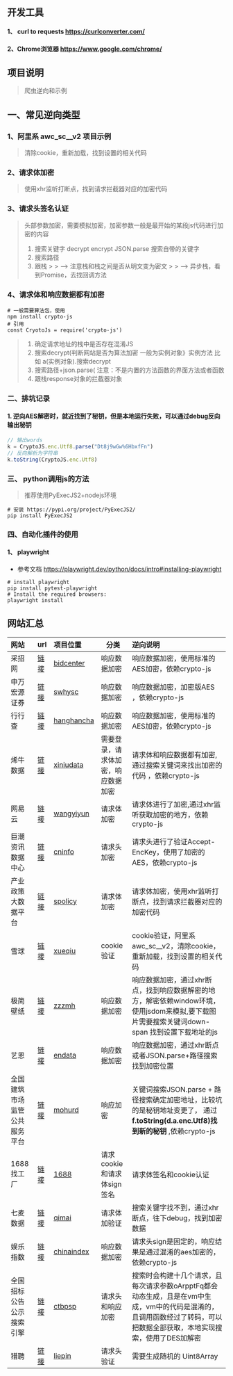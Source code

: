 ## 开发工具

#### 1、 curl to requests https://curlconverter.com/

#### 2、Chrome浏览器  https://www.google.com/chrome/

## 项目说明

> 爬虫逆向和示例

## 一、常见逆向类型

### 1、阿里系 awc_sc__v2 项目示例

> 清除cookie，重新加载，找到设置的相关代码

### 2、请求体加密

> 使用xhr监听打断点，找到请求拦截器对应的加密代码

### 3、请求头签名认证

> 头部参数加密，需要模拟加密，加密参数一般是最开始的某段js代码进行加密的内容
> 1. 搜索关键字 decrypt encrypt JSON.parse 搜索自带的关键字
> 2. 搜索路径
> 3. 跟栈
     >
     >    --> 注意栈和栈之间是否从明文变为密文
     >
     >    --> 异步栈，看到Promise，去找回调方法

### 4、请求体和响应数据都有加密

```
# 一般需要算法包，使用
npm install crypto-js
# 引用
const CryotoJs = require('crypto-js')
```

> 1. 确定请求地址的栈中是否存在混淆JS
> 2. 搜索decrypt(判断网站是否为算法加密 一般为实例对象》实例方法 比如 a(实例对象).搜索decrypt
> 3. 搜索路径+json.parse(  注意：不是内置的方法函数的界面方法或者函数
> 4. 跟栈response对象的拦截器对象

### 二、排坑记录

#### 1. 逆向AES解密时，就近找到了秘钥，但是本地运行失败，可以通过debug反向输出秘钥

```js
// 输出words
k = CryptoJS.enc.Utf8.parse("Dt8j9wGw%6HbxfFn")
// 反向解析为字符串
k.toString(CryptoJS.enc.Utf8)

```

### 三、 python调用js的方法

> 推荐使用PyExecJS2+nodejs环境

```shell
# 安装 https://pypi.org/project/PyExecJS2/
pip install PyExecJS2
```

### 四、自动化插件的使用
#### 1、 playwright
- 参考文档 https://playwright.dev/python/docs/intro#installing-playwright
```shell
# install playwright
pip install pytest-playwright
# Install the required browsers:
playwright install
```

## 网站汇总

| 网站             | url                                                                                                    | 项目位置                        | 分类                 | 逆向说明                                                                                         |
|:---------------|:-------------------------------------------------------------------------------------------------------|:----------------------------|--------------------|:---------------------------------------------------------------------------------------------|
| 采招网            | [链接](https://search.bidcenter.com.cn/)                                                                 | [bidcenter](./bidcenter)    | 响应数据加密             | 响应数据加密，使用标准的AES加密，依赖crypto-js                                                                |
| 申万宏源证券         | [链接](https://www.swhysc.com/swhysc/financial/marginTradingList?channel=00010017000300020001&listId=2 ) | [swhysc](./swhysc)          | 响应数据加密             | 响应数据加密，加密版AES ，依赖crypto-js                                                                   |
| 行行查            | [链接](https://www.hanghangcha.com/)                                                                     | [hanghancha](./hanghangcha) | 响应数据加密             | 响应数据加密，使用标准的AES加密，依赖crypto-js                                                                |
| 烯牛数据           | [链接]( https://www.xiniudata.com/industry/newest?from=data)                                             | [xiniudata](./xiniudata)    | 需要登录，请求体加密，响应数据加密  | 请求体和响应数据都有加密,通过搜索关键词来找出加密的代码 ，依赖crypto-js                                                    |
| 网易云            | [链接](https://music.163.com/)                                                                           | [wangyiyun](./wangyiyun)    | 请求体加密              | 请求体进行了加密,通过xhr监听获取加密的地方，依赖crypto-js                                                          |
| 巨潮资讯数据中心       | [链接](https://webapi.cninfo.com.cn/#/marketDataDate)                                                    | [cninfo](./cninfo)          | 请求头加密              | 请求头进行了验证Accept-EncKey，使用了加密的AES，依赖crypto-js                                                  |
| 产业政策大数据平台      | [链接](http://www.spolicy.com/)                                                                          | [spolicy](./spolicy)        | 请求体加密              | 请求体加密，使用xhr监听打断点，找到请求拦截器对应的加密代码                                                              |
| 雪球             | [链接]( https://xueqiu.com/)                                                                             | [xueqiu](./xueqiu)          | cookie验证           | cookie验证，阿里系awc_sc__v2，清除cookie，重新加载，找到设置的相关代码                                               |
| 极简壁纸           | [链接]( https://bz.zzzmh.cn/index)                                                                       | [zzzmh](./zzzmh)            | 响应数据加密             | 响应数据加密，通过xhr断点，找到响应数据解密的地方，解密依赖window环境，使用jsdom来模拟,要下载图片需要搜索关键词down-span 找到设置下载地址的js         |
| 艺恩             | [链接](https://www.endata.com.cn/BoxOffice/BO/Year/index.html)                                           | [endata](./endata)          | 响应数据加密             | 响应数据加密，通过xhr断点或者JSON.parse+路径搜索找到加密位置                                                        |
| 全国建筑市场监管公共服务平台 | [链接](https://jzsc.mohurd.gov.cn/data/project)                                                          | [mohurd](./mohurd)          | 响应加密               | 关键词搜索JSON.parse + 路径搜索确定加密地址，比较坑的是秘钥地址变更了， 通过**f.toString(d.a.enc.Utf8)找到新的秘钥** ,依赖crypto-js |
| 1688找工厂        | [链接](https://sale.1688.com/factory/home.html)                                                          | [1688](./1688)              | 请求cookie和请求体sign签名 | 请求体签名和cookie认证                                                                               |通过搜索关键词sign: 和请求路径找到对应的js
| 七麦数据           | [链接](https://www.qimai.cn/)                                                                            | [qimai](./qimai)            | 请求体加验证             | 搜索关键字找不到，通过xhr断点，往下debug，找到加密数据                                                              |
| 娱乐指数           | [链接](https://www.chinaindex.net/)                                                                      | [chinaindex](./chinaindex)  | 响应数据加密             | 请求头sign是固定的，响应结果是通过混淆的aes加密的，   依赖crypto-js                                                  |
| 全国招标公告公示搜索引擎   | [链接](https://ctbpsp.com/#/)                                                                            | [ctbpsp](./ctbpsp)          | 请求头和响应加密           | 搜索时会构建十几个请求，且每次请求参数oArpptFq都会动态生成，且是在vm中生成，vm中的代码是混淆的，且调用函数经过了转码，可以把数据全部获取，本地实现搜索，使用了DES加解密  |
| 猎聘             | [链接](https://www.liepin.com/)                                                                          | [liepin](./liepin)          | 请求头验证              | 需要生成随机的 Uint8Array                                                                           |